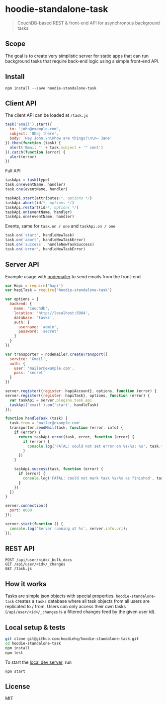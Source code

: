 # hoodie-standalone-task

> CouchDB-based REST & front-end API for asynchronous background tasks

## Scope

The goal is to create very simplistic server for static apps that can
run background tasks that require back-end logic using a simple front-end
API.

## Install

```
npm install --save hoodie-standalone-task
```

## Client API

The client API can be loaded at `/task.js`

```js
task('email').start({
  to: 'john@example.com',
  subject: 'Ohaj there',
  body: 'Hey John,\n\nhow are things?\n\n– Jane'
}).then(function (task) {
  alert('Email "' + task.subject + '" sent')
}).catch(function (error) {
  alert(error)
})
```

Full API

```js
taskApi = task(type)
task.on(eventName, handler)
task.one(eventName, handler)

taskApi.start(attributes/*, options */)
taskApi.abort(id/*, options */)
taskApi.restart(id/*, options */)
taskApi.on(eventName, handler)
taskApi.one(eventName, handler)
```

Events, same for `task.on / one` and `taskApi.on / one`

```js
task.on('start', handleNewTask)
task.on('abort', handleNewTaskError)
task.on('success', handleNewTaskSuccess)
task.on('error', handleNewTaskError)
```

## Server API

Example usage with [nodemailer](https://www.npmjs.com/package/nodemailer) to
send emails from the front-end

```js
var Hapi = require('hapi')
var hapiTask = require('hoodie-standalone-task')

var options = {
  backend: {
    name: 'couchdb',
    location: 'http://localhost:5984',
    database: 'tasks',
    auth: {
      username: 'admin',
      password: 'secret'
    }
  }
})

var transporter = nodemailer.createTransport({
  service: 'Gmail',
  auth: {
    user: 'mailer@example.com',
    pass: 'secret'
  }
})

server.register({register: hapiAccount}, options, function (error) {
server.register({register: hapiTask}, options, function (error) {
  var taskApi = server.plugins.task.api
  taskApi('email').on('start', handleTask)
});

function handleTask (task) {
  task.from = 'mailer@example.com'
  transporter.sendMail(task, function (error, info) {
    if (error) {
      return taskApi.error(task, error, function (error) {
        if (error) {
          console.log('FATAL: could not set error on %s/%s: %s', task.type, task.id, error)
        }
      })
    }

    taskApi.success(task, function (error) {
      if (error) {
        console.log('FATAL: could not mark task %s/%s as finished', task.type, task.id)
      }
    })
  })
}

server.connection({
  port: 8000
});

server.start(function () {
  console.log('Server running at %s', server.info.uri);
});
```

## REST API

```
POST /api/user/<id>/_bulk_docs
GET /api/user/<id>/_changes
GET /task.js
```

## How it works

Tasks are simple json objects with special properties. `hoodie-standalone-task` creates a `tasks`
database where all task objects from all users are replicated to / from. Users can only
access their own tasks (`/api/user/<id>/_changes` is a filtered changes feed by the given user id).

## Local setup & tests

```bash
git clone git@github.com:hoodiehq/hoodie-standalone-task.git
cd hoodie-standalone-task
npm install
npm test
```

To start the [local dev server](bin/server), run

```
npm start
```

## License

MIT
